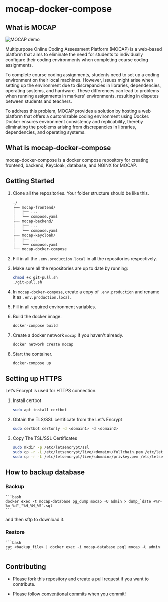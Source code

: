 # mocap-docker-compose

## What is MOCAP

![MOCAP demo](./.github/assets/demo.gif)

Multipurpose Online Coding Assessment Platform (MOCAP) is a web-based platform that aims to eliminate the need for students to individually configure their coding environments when completing course coding assignments.

To complete course coding assignments, students need to set up a coding environment on their local machines. However, issues might arise when setting up the environment due to discrepancies in libraries, dependencies, operating systems, and hardware. These differences can lead to problems when running assignments in markers' environments, resulting in disputes between students and teachers.

To address this problem, MOCAP provides a solution by hosting a web platform that offers a customizable coding environment using Docker. Docker ensures environment consistency and replicability, thereby eliminating the problems arising from discrepancies in libraries, dependencies, and operating systems.

## What is mocap-docker-compose

mocap-docker-compose is a docker compose repository for creating frontend, backend, Keycloak, database, and NGINX for MOCAP.

## Getting Started

1. Clone all the repositories. Your folder structure should be like this.

    ```bash
    ./
    ├── mocap-frontend/
    │   ├── ...
    │   └── compose.yaml
    ├── mocap-backend/
    │   ├── ...
    │   └── compose.yaml
    ├── mocap-keycloak/
    │   ├── ...
    │   └── compose.yaml
    └── mocap-docker-compose
    ```

2. Fill in all the `.env.production.local` in all the repositories respectively.

3. Make sure all the repositories are up to date by running:

    ```bash
    chmod +x git-pull.sh
    ./git-pull.sh
    ```

4. In `mocap-docker-compose`, create a copy of `.env.production` and rename it as `.env.production.local`.

5. Fill in all required environment variables.

6. Build the docker image.

    ```bash
    docker-compose build
    ```

7. Create a docker network `mocap` if you haven't already.

    ```bash
    docker network create mocap
    ```

8. Start the container.

    ```bash
    docker-compose up
    ```

## Setting up HTTPS

Let’s Encrypt is used for HTTPS connection.

1. Install certbot

    ```bash
    sudo apt install certbot
    ```

2. Obtain the TLS/SSL certificate from the Let’s Encrypt

    ```bash
    sudo certbot certonly -d <domain1> -d <domain2>
    ```

3. Copy The TSL/SSL Certificates

    ```bash
    sudo mkdir -p /etc/letsencrypt/ssl
    sudo cp -r -L /etc/letsencrypt/live/<domain>/fullchain.pem /etc/letsencrypt/ssl/
    sudo cp -r -L /etc/letsencrypt/live/<domain>/privkey.pem /etc/letsencrypt/ssl/
    ```

## How to backup database

### Backup

    ```bash
    docker exec -t mocap-database pg_dump mocap -U admin > dump_`date +%Y-%m-%d"_"%H_%M_%S`.sql
    ```

and then sftp to download it.

### Restore

    ```bash
    cat <backup_file> | docker exec -i mocap-database psql mocap -U admin
    ```

## Contributing

-   Please fork this repository and create a pull request if you want to contribute.

-   Please follow [conventional commits](https://www.conventionalcommits.org/en/v1.0.0/) when you commit!
